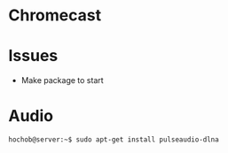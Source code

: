 # Chromecast

# Issues

- Make package to start

# Audio

```sh
hochob@server:~$ sudo apt-get install pulseaudio-dlna
```